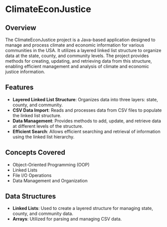 # ClimateEconJustice

## Overview
The ClimateEconJustice project is a Java-based application designed to manage and process climate and economic information for various communities in the USA. It utilizes a layered linked list structure to organize data at the state, county, and community levels. The project provides methods for creating, updating, and retrieving data from this structure, enabling efficient management and analysis of climate and economic justice information.

## Features
- **Layered Linked List Structure**: Organizes data into three layers: state, county, and community.
- **CSV Data Import**: Reads and processes data from CSV files to populate the linked list structure.
- **Data Management**: Provides methods to add, update, and retrieve data at different levels of the structure.
- **Efficient Search**: Allows efficient searching and retrieval of information using the linked list hierarchy.

## Concepts Covered
- Object-Oriented Programming (OOP)
- Linked Lists
- File I/O Operations
- Data Management and Organization

## Data Structures
- **Linked Lists**: Used to create a layered structure for managing state, county, and community data.
- **Arrays**: Utilized for parsing and managing CSV data.

